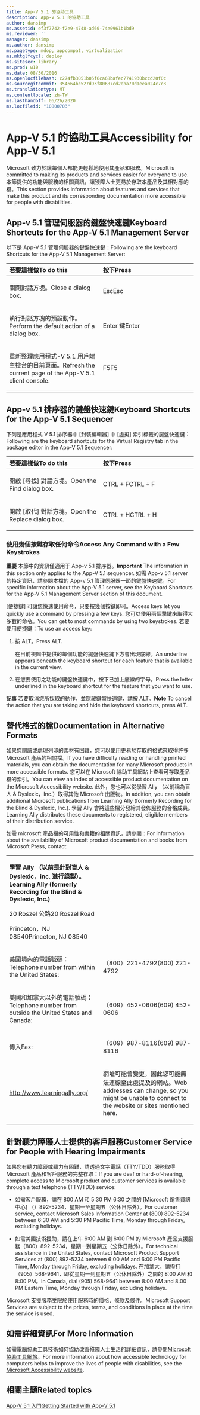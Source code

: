 ```yaml
---
title: App-V 5.1 的協助工具
description: App-V 5.1 的協助工具
author: dansimp
ms.assetid: ef3f7742-f2e9-4748-ad60-74e0961b1bd9
ms.reviewer: ''
manager: dansimp
ms.author: dansimp
ms.pagetype: mdop, appcompat, virtualization
ms.mktglfcycl: deploy
ms.sitesec: library
ms.prod: w10
ms.date: 08/30/2016
ms.openlocfilehash: c274fb3051b05f6ca68bafec7741930bccd20f0c
ms.sourcegitcommit: 354664bc527d93f80687cd2eba70d1eea024c7c3
ms.translationtype: MT
ms.contentlocale: zh-TW
ms.lasthandoff: 06/26/2020
ms.locfileid: "10800703"
---
```

# <span data-ttu-id="e4b84-103">App-V 5.1 的協助工具</span><span class="sxs-lookup"><span data-stu-id="e4b84-103">Accessibility for App-V 5.1</span></span>


<span data-ttu-id="e4b84-104">Microsoft 致力於讓每個人都能更輕鬆地使用其產品和服務。</span><span class="sxs-lookup"><span data-stu-id="e4b84-104">Microsoft is committed to making its products and services easier for everyone to use.</span></span> <span data-ttu-id="e4b84-105">本節提供的功能與服務的相關資訊，讓殘障人士更易於存取本產品及其相對應的檔。</span><span class="sxs-lookup"><span data-stu-id="e4b84-105">This section provides information about features and services that make this product and its corresponding documentation more accessible for people with disabilities.</span></span>

## <span data-ttu-id="e4b84-106">App-v 5.1 管理伺服器的鍵盤快速鍵</span><span class="sxs-lookup"><span data-stu-id="e4b84-106">Keyboard Shortcuts for the App-V 5.1 Management Server</span></span>


<span data-ttu-id="e4b84-107">以下是 App-V 5.1 管理伺服器的鍵盤快速鍵：</span><span class="sxs-lookup"><span data-stu-id="e4b84-107">Following are the keyboard Shortcuts for the App-V 5.1 Management Server:</span></span>

<table>
<colgroup>
<col width="50%" />
<col width="50%" />
</colgroup>
<thead>
<tr class="header">
<th align="left"><span data-ttu-id="e4b84-108">若要這樣做</span><span class="sxs-lookup"><span data-stu-id="e4b84-108">To do this</span></span></th>
<th align="left"><span data-ttu-id="e4b84-109">按下</span><span class="sxs-lookup"><span data-stu-id="e4b84-109">Press</span></span></th>
</tr>
</thead>
<tbody>
<tr class="odd">
<td align="left"><p><span data-ttu-id="e4b84-110">關閉對話方塊。</span><span class="sxs-lookup"><span data-stu-id="e4b84-110">Close a dialog box.</span></span></p></td>
<td align="left"><p><span data-ttu-id="e4b84-111">Esc</span><span class="sxs-lookup"><span data-stu-id="e4b84-111">Esc</span></span></p></td>
</tr>
<tr class="even">
<td align="left"><p><span data-ttu-id="e4b84-112">執行對話方塊的預設動作。</span><span class="sxs-lookup"><span data-stu-id="e4b84-112">Perform the default action of a dialog box.</span></span></p></td>
<td align="left"><p><span data-ttu-id="e4b84-113">Enter 鍵</span><span class="sxs-lookup"><span data-stu-id="e4b84-113">Enter</span></span></p></td>
</tr>
<tr class="odd">
<td align="left"><p><span data-ttu-id="e4b84-114">重新整理應用程式-V 5.1 用戶端主控台的目前頁面。</span><span class="sxs-lookup"><span data-stu-id="e4b84-114">Refresh the current page of the App-V 5.1 client console.</span></span></p></td>
<td align="left"><p><span data-ttu-id="e4b84-115">F5</span><span class="sxs-lookup"><span data-stu-id="e4b84-115">F5</span></span></p></td>
</tr>
</tbody>
</table>

 

## <span data-ttu-id="e4b84-116">App-v 5.1 排序器的鍵盤快速鍵</span><span class="sxs-lookup"><span data-stu-id="e4b84-116">Keyboard Shortcuts for the App-V 5.1 Sequencer</span></span>


<span data-ttu-id="e4b84-117">下列是應用程式 V 5.1 排序器中 [封裝編輯器] 中 [虛擬] 索引標籤的鍵盤快速鍵：</span><span class="sxs-lookup"><span data-stu-id="e4b84-117">Following are the keyboard shortcuts for the Virtual Registry tab in the package editor in the App-V 5.1 Sequencer:</span></span>

<table>
<colgroup>
<col width="50%" />
<col width="50%" />
</colgroup>
<thead>
<tr class="header">
<th align="left"><span data-ttu-id="e4b84-118">若要這樣做</span><span class="sxs-lookup"><span data-stu-id="e4b84-118">To do this</span></span></th>
<th align="left"><span data-ttu-id="e4b84-119">按下</span><span class="sxs-lookup"><span data-stu-id="e4b84-119">Press</span></span></th>
</tr>
</thead>
<tbody>
<tr class="odd">
<td align="left"><p><span data-ttu-id="e4b84-120">開啟 [尋找] 對話方塊。</span><span class="sxs-lookup"><span data-stu-id="e4b84-120">Open the Find dialog box.</span></span></p></td>
<td align="left"><p><span data-ttu-id="e4b84-121">CTRL + F</span><span class="sxs-lookup"><span data-stu-id="e4b84-121">CTRL + F</span></span></p></td>
</tr>
<tr class="even">
<td align="left"><p><span data-ttu-id="e4b84-122">開啟 [取代] 對話方塊。</span><span class="sxs-lookup"><span data-stu-id="e4b84-122">Open the Replace dialog box.</span></span></p></td>
<td align="left"><p><span data-ttu-id="e4b84-123">CTRL + H</span><span class="sxs-lookup"><span data-stu-id="e4b84-123">CTRL + H</span></span></p></td>
</tr>
</tbody>
</table>

 

### <span data-ttu-id="e4b84-124">使用幾個按鍵存取任何命令</span><span class="sxs-lookup"><span data-stu-id="e4b84-124">Access Any Command with a Few Keystrokes</span></span>

<span data-ttu-id="e4b84-125">**重要** 本節中的資訊僅適用于 App-v 5.1 排序器。</span><span class="sxs-lookup"><span data-stu-id="e4b84-125">**Important** The information in this section only applies to the App-V 5.1 sequencer.</span></span> <span data-ttu-id="e4b84-126">如需 App-v 5.1 server 的特定資訊，請參閱本檔的 App-v 5.1 管理伺服器一節的鍵盤快速鍵。</span><span class="sxs-lookup"><span data-stu-id="e4b84-126">For specific information about the App-V 5.1 server, see the Keyboard Shortcuts for the App-V 5.1 Management Server section of this document.</span></span>

 

<span data-ttu-id="e4b84-127">[便捷鍵] 可讓您快速使用命令，只要按幾個按鍵即可。</span><span class="sxs-lookup"><span data-stu-id="e4b84-127">Access keys let you quickly use a command by pressing a few keys.</span></span> <span data-ttu-id="e4b84-128">您可以使用兩個擊鍵來取得大多數的命令。</span><span class="sxs-lookup"><span data-stu-id="e4b84-128">You can get to most commands by using two keystrokes.</span></span> <span data-ttu-id="e4b84-129">若要使用便捷鍵：</span><span class="sxs-lookup"><span data-stu-id="e4b84-129">To use an access key:</span></span>

1.  <span data-ttu-id="e4b84-130">按 ALT。</span><span class="sxs-lookup"><span data-stu-id="e4b84-130">Press ALT.</span></span>

    <span data-ttu-id="e4b84-131">在目前視圖中提供的每個功能的鍵盤快速鍵下方會出現底線。</span><span class="sxs-lookup"><span data-stu-id="e4b84-131">An underline appears beneath the keyboard shortcut for each feature that is available in the current view.</span></span>

2.  <span data-ttu-id="e4b84-132">在您要使用之功能的鍵盤快速鍵中，按下已加上底線的字母。</span><span class="sxs-lookup"><span data-stu-id="e4b84-132">Press the letter underlined in the keyboard shortcut for the feature that you want to use.</span></span>

<span data-ttu-id="e4b84-133">**記事** 若要取消您所採取的動作，並隱藏鍵盤快速鍵，請按 ALT。</span><span class="sxs-lookup"><span data-stu-id="e4b84-133">**Note** To cancel the action that you are taking and hide the keyboard shortcuts, press ALT.</span></span>

 

## <span data-ttu-id="e4b84-134">替代格式的檔</span><span class="sxs-lookup"><span data-stu-id="e4b84-134">Documentation in Alternative Formats</span></span>


<span data-ttu-id="e4b84-135">如果您閱讀或處理列印的素材有困難，您可以使用更易於存取的格式來取得許多 Microsoft 產品的相關檔。</span><span class="sxs-lookup"><span data-stu-id="e4b84-135">If you have difficulty reading or handling printed materials, you can obtain the documentation for many Microsoft products in more accessible formats.</span></span> <span data-ttu-id="e4b84-136">您可以在 Microsoft 協助工具網站上查看可存取產品檔的索引。</span><span class="sxs-lookup"><span data-stu-id="e4b84-136">You can view an index of accessible product documentation on the Microsoft Accessibility website.</span></span> <span data-ttu-id="e4b84-137">此外，您也可以從學習 Ally （以前稱為盲人 & Dyslexic，Inc.）取得其他 Microsoft 出版物。</span><span class="sxs-lookup"><span data-stu-id="e4b84-137">In addition, you can obtain additional Microsoft publications from Learning Ally (formerly Recording for the Blind & Dyslexic, Inc.).</span></span> <span data-ttu-id="e4b84-138">學習 Ally 會將這些檔分發給其發佈服務的合格成員。</span><span class="sxs-lookup"><span data-stu-id="e4b84-138">Learning Ally distributes these documents to registered, eligible members of their distribution service.</span></span>

<span data-ttu-id="e4b84-139">如需 microsoft 產品檔的可用性和書籍的相關資訊，請參閱：</span><span class="sxs-lookup"><span data-stu-id="e4b84-139">For information about the availability of Microsoft product documentation and books from Microsoft Press, contact:</span></span>

<table>
<colgroup>
<col width="50%" />
<col width="50%" />
</colgroup>
<tbody>
<tr class="odd">
<td align="left"><p><strong><span data-ttu-id="e4b84-140">學習 Ally （以前是針對盲人 &amp; Dyslexic，inc. 進行錄製）。</span><span class="sxs-lookup"><span data-stu-id="e4b84-140">Learning Ally (formerly Recording for the Blind &amp; Dyslexic, Inc.)</span></span></strong></p>
<p><span data-ttu-id="e4b84-141">20 Roszel 公路</span><span class="sxs-lookup"><span data-stu-id="e4b84-141">20 Roszel Road</span></span></p>
<p><span data-ttu-id="e4b84-142">Princeton，NJ 08540</span><span class="sxs-lookup"><span data-stu-id="e4b84-142">Princeton, NJ 08540</span></span></p></td>
<td align="left"><p></p></td>
</tr>
<tr class="even">
<td align="left"><p><span data-ttu-id="e4b84-143">美國境內的電話號碼：</span><span class="sxs-lookup"><span data-stu-id="e4b84-143">Telephone number from within the United States:</span></span></p></td>
<td align="left"><p><span data-ttu-id="e4b84-144">（800）221-4792</span><span class="sxs-lookup"><span data-stu-id="e4b84-144">(800) 221-4792</span></span></p></td>
</tr>
<tr class="odd">
<td align="left"><p><span data-ttu-id="e4b84-145">美國和加拿大以外的電話號碼：</span><span class="sxs-lookup"><span data-stu-id="e4b84-145">Telephone number from outside the United States and Canada:</span></span></p></td>
<td align="left"><p><span data-ttu-id="e4b84-146">（609）452-0606</span><span class="sxs-lookup"><span data-stu-id="e4b84-146">(609) 452-0606</span></span></p></td>
</tr>
<tr class="even">
<td align="left"><p><span data-ttu-id="e4b84-147">傳入</span><span class="sxs-lookup"><span data-stu-id="e4b84-147">Fax:</span></span></p></td>
<td align="left"><p><span data-ttu-id="e4b84-148">（609）987-8116</span><span class="sxs-lookup"><span data-stu-id="e4b84-148">(609) 987-8116</span></span></p></td>
</tr>
<tr class="odd">
<td align="left"><p><a href="https://go.microsoft.com/fwlink/?linkid=239" data-raw-source="[http://www.learningally.org/](https://go.microsoft.com/fwlink/?linkid=239)">http://www.learningally.org/</a></p></td>
<td align="left"><p><span data-ttu-id="e4b84-149">網址可能會變更，因此您可能無法連線至此處提及的網站。</span><span class="sxs-lookup"><span data-stu-id="e4b84-149">Web addresses can change, so you might be unable to connect to the website or sites mentioned here.</span></span></p></td>
</tr>
</tbody>
</table>

 

## <span data-ttu-id="e4b84-150">針對聽力障礙人士提供的客戶服務</span><span class="sxs-lookup"><span data-stu-id="e4b84-150">Customer Service for People with Hearing Impairments</span></span>


<span data-ttu-id="e4b84-151">如果您有聽力障礙或聽力有困難，請透過文字電話（TTY/TDD）服務取得 Microsoft 產品和客戶服務的完整存取：</span><span class="sxs-lookup"><span data-stu-id="e4b84-151">If you are deaf or hard-of-hearing, complete access to Microsoft product and customer services is available through a text telephone (TTY/TDD) service:</span></span>

-   <span data-ttu-id="e4b84-152">如需客戶服務，請在 800 AM 和 5:30 PM 6:30 之間的 [Microsoft 銷售資訊中心] （）892-5234，星期一至星期五（公休日除外）。</span><span class="sxs-lookup"><span data-stu-id="e4b84-152">For customer service, contact Microsoft Sales Information Center at (800) 892-5234 between 6:30 AM and 5:30 PM Pacific Time, Monday through Friday, excluding holidays.</span></span>

-   <span data-ttu-id="e4b84-153">如需美國技術援助，請在上午 6:00 AM 到 6:00 PM 的 Microsoft 產品支援服務（800）892-5234，星期一到星期五（公休日除外）。</span><span class="sxs-lookup"><span data-stu-id="e4b84-153">For technical assistance in the United States, contact Microsoft Product Support Services at (800) 892-5234 between 6:00 AM and 6:00 PM Pacific Time, Monday through Friday, excluding holidays.</span></span> <span data-ttu-id="e4b84-154">在加拿大，請撥打（905）568-9641，即從星期一到星期五（公休日除外）之間的 8:00 AM 和 8:00 PM。</span><span class="sxs-lookup"><span data-stu-id="e4b84-154">In Canada, dial (905) 568-9641 between 8:00 AM and 8:00 PM Eastern Time, Monday through Friday, excluding holidays.</span></span>

<span data-ttu-id="e4b84-155">Microsoft 支援服務受限於使用服務時的價格、條款及條件。</span><span class="sxs-lookup"><span data-stu-id="e4b84-155">Microsoft Support Services are subject to the prices, terms, and conditions in place at the time the service is used.</span></span>

## <span data-ttu-id="e4b84-156">如需詳細資訊</span><span class="sxs-lookup"><span data-stu-id="e4b84-156">For More Information</span></span>


<span data-ttu-id="e4b84-157">如需電腦協助工具技術如何協助改善殘障人士生活的詳細資訊，請參閱[Microsoft 協助工具網站](https://go.microsoft.com/fwlink/?linkid=8431)。</span><span class="sxs-lookup"><span data-stu-id="e4b84-157">For more information about how accessible technology for computers helps to improve the lives of people with disabilities, see the [Microsoft Accessibility website](https://go.microsoft.com/fwlink/?linkid=8431).</span></span>

## <span data-ttu-id="e4b84-158">相關主題</span><span class="sxs-lookup"><span data-stu-id="e4b84-158">Related topics</span></span>


[<span data-ttu-id="e4b84-159">App-V 5.1 入門</span><span class="sxs-lookup"><span data-stu-id="e4b84-159">Getting Started with App-V 5.1</span></span>](getting-started-with-app-v-51.md)

 

 





